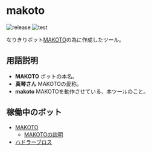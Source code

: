 # makoto

![release](https://img.shields.io/github/v/release/pooza/makoto.svg)
![test](https://github.com/pooza/makoto/workflows/test/badge.svg)

なりきりボット[MAKOTO](https://precure.ml/@makoto)の為に作成したツール。

## 用語説明

- __MAKOTO__ ボットの本名。
- __真琴さん__ MAKOTOの愛称。
- __makoto__ MAKOTOを動作させている、本ツールのこと。

## 稼働中のボット

- [MAKOTO](https://precure.ml/@makoto)
  - [MAKOTOの説明](https://lm.korako.me/post/6526)
- [ハドラーブロス](https://mstdn.delmulin.com/@hadlarbot)
